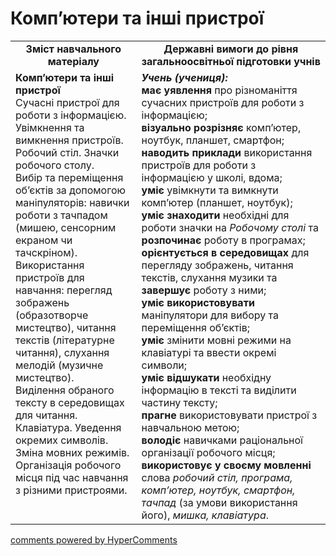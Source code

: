 <div id="hypercomments_widget" class="js-hypercomments-widget invisible"></div>

Комп’ютери та інші пристрої
=============================================

<table>
  <tr>
    <td width="40%" align="center"><b>Зміст навчального матеріалу<b></td>
    <td width="60%" align="center"><b>Державні вимоги до рівня загальноосвітньої підготовки учнів</b></td>
  </tr>
  <tr>
    <td width="40%" style="vertical-align:top !important;">
    <b>Комп’ютери та інші пристрої</b><br>
Сучасні пристрої для роботи з інформацією. <br>
Увімкнення та вимкнення пристроїв.<br>
Робочий стіл. Значки робочого столу. <br>
Вибір та переміщення об’єктів за допомогою маніпуляторів: навички роботи з тачпадом (мишею, сенсорним екраном чи тачскріном). <br>
Використання пристроїв для навчання: перегляд зображень (образотворче мистецтво), читання текстів (літературне читання), слухання мелодій (музичне мистецтво). <br>
Виділення обраного тексту в середовищах для читання.<br>
Клавіатура. Уведення окремих символів. Зміна мовних режимів.<br>
Організація робочого місця під час навчання з різними пристроями.<br>
    </td>
    <td width="60%" style="vertical-align:top !important;">
<i><b>Учень (учениця):</b></i><br>
<b>має уявлення</b> про різноманіття сучасних пристроїв для роботи з інформацією;<br>
<b>візуально розрізняє</b> комп’ютер, ноутбук, планшет, смартфон;<br>
<b>наводить приклади</b> використання пристроїв для роботи з інформацією у школі, вдома;<br>
<b>уміє</b> увімкнути та вимкнути комп’ютер (планшет, ноутбук);<br>
<b>уміє знаходити</b> необхідні для роботи значки на <i>Робочому столі</i> та <b>розпочинає</b> роботу в програмах; <br>
<b>орієнтується в середовищах</b> для перегляду зображень, читання текстів, слухання музики та <b>завершує</b> роботу з ними;<br>
<b>уміє використовувати</b> маніпулятори для вибору та переміщення об’єктів;<br>
<b>уміє</b> змінити мовні режими на клавіатурі та ввести окремі символи;<br>
<b>уміє відшукати</b> необхідну інформацію в тексті та виділити частину тексту;<br>
<b>прагне</b> використовувати пристрої з навчальною метою;<br>
<b>володіє</b> навичками раціональної організації робочого місця;<br>
<b>використовує у своєму мовленні</b> слова <i>робочий стіл, програма, комп’ютер, ноутбук, смартфон, тачпад</i> (за умови використання його), <i>мишка, клавіатура</i>.<br>
</td>
  </tr>
</table>

<div class="js-hypercomments-container">
<a href="http://hypercomments.com" class="hc-link" title="comments widget">comments powered by HyperComments</a>
</div>